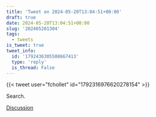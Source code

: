 ```yaml
---
title: 'Tweet on 2024-05-20T13:04:51+00:00'
draft: true
date: 2024-05-20T13:04:51+00:00
slug: '202405201304'
tags:
  - tweets
is_tweet: true
tweet_info:
  id: '1792436305508667413'
  type: 'reply'
  is_thread: False
---
```




{{< tweet user="fchollet" id="1792316976620278154" >}}

Search.

[Discussion](https://x.com/sytelus/status/1792436305508667413)
